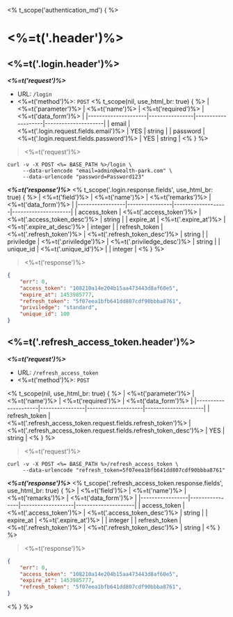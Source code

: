 <% t_scope('authentication_md') { %>
# <%=t('.header')%>

## <%=t('.login.header')%>

***<%=t('request')%>***

- URL: `/login`
- <%=t('method')%>: `POST`
<% t_scope(nil, use_html_br: true) { %>
| <%=t('parameter')%> | <%=t('name')%> | <%=t('required')%> | <%=t('data_form')%> |
|---------------------|----------------|--------------------|---------------------|
| email | <%=t('.login.request.fields.email')%> | YES | string |
| password | <%=t('.login.request.fields.password')%> | YES | string |
<% } %>

> <%=t('request')%>

```shell
curl -v -X POST <%= BASE_PATH %>/login \
     --data-urlencode "email=admin@wealth-park.com" \
     --data-urlencode "password=Password123"
```

***<%=t('response')%>***
<% t_scope('.login.response.fields', use_html_br: true) { %>
| <%=t('field')%> | <%=t('name')%> | <%=t('remarks')%> | <%=t('data_form')%> |
|-----------------|----------------|-------------------|---------------------|
| access_token | <%=t('.access_token')%> | <%=t('.access_token_desc')%> | string |
| expire_at | <%=t('.expire_at')%> | <%=t('.expire_at_desc')%> | integer |
| refresh_token | <%=t('.refresh_token')%> | <%=t('.refresh_token_desc')%> | string |
| priviledge | <%=t('.priviledge')%> | <%=t('.priviledge_desc')%> | string |
| unique_id | <%=t('.unique_id')%> | | integer |
<% } %>

> <%=t('response')%>

```json
{
    "err": 0,
    "access_token": "108210a14e204b15aa473443d8af60e5",
    "expire_at": 1453985777,
    "refresh_token": "5f07eea1bfb641dd807cdf90bbba8761",
    "priviledge": "standard",
    "unique_id": 100
}
```

## <%=t('.refresh_access_token.header')%>

***<%=t('request')%>***

- URL: `/refresh_access_token`
- <%=t('method')%>: `POST`

<% t_scope(nil, use_html_br: true) { %>
| <%=t('parameter')%> | <%=t('name')%> | <%=t('required')%> | <%=t('data_form')%> |
|---------------------|----------------|--------------------|---------------------|
| refresh_token | <%=t('.refresh_access_token.request.fields.refresh_token')%> | <%=t('.refresh_access_token.request.fields.refresh_token_desc')%> | YES | string |
<% } %>

> <%=t('request')%>

```shell
curl -v -X POST <%= BASE_PATH %>/refresh_access_token \
     --data-urlencode "refresh_token=5f07eea1bfb641dd807cdf90bbba8761"
```

***<%=t('response')%>***
<% t_scope('.refresh_access_token.response.fields', use_html_br: true) { %>
| <%=t('field')%> | <%=t('name')%> | <%=t('remarks')%> | <%=t('data_form')%> |
|-----------------|----------------|-------------------|---------------------|
| access_token | <%=t('.access_token')%> | <%=t('.access_token_desc')%> | string |
| expire_at | <%=t('.expire_at')%> | | integer |
| refresh_token | <%=t('.refresh_token')%> | <%=t('.refresh_token_desc')%> | string |
<% } %>

> <%=t('response')%>

```json
{
    "err": 0,
    "access_token": "108210a14e204b15aa473443d8af60e5",
    "expire_at": 1453985777,
    "refresh_token": "5f07eea1bfb641dd807cdf90bbba8761",
}
```
<% } %>
